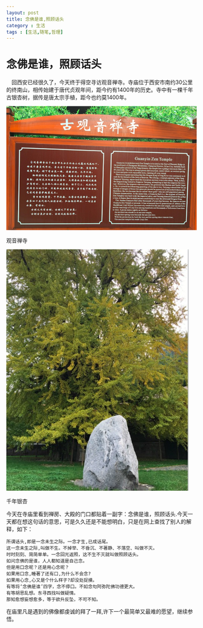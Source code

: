 ```yaml
---
layout: post
title: 念佛是谁,照顾话头
category : 生活
tags : [生活,随笔,哲理]
---
```


# 念佛是谁，照顾话头

　回西安已经很久了，今天终于得空寻访观音禅寺。寺庙位于西安市南约30公里的终南山，相传始建于唐代贞观年间，距今约有1400年的历史。寺中有一棵千年古银杏树，据传是唐太宗手植，距今也约莫1400年。

![观音寺](/public/img/guanyin-zen-temple.jpeg)

观音禅寺

![千年银杏](/public/img/qiannian-gushu_meitu_1.jpg)

千年银杏

今天在寺庙里看到禅房、大殿的门口都贴着一副字：念佛是谁，照顾话头.今天一天都在想这句话的意思，可是久久还是不能想明白，只是在网上查找了别人的解释，如下：

```
所谓话头,即是一念未生之际。一念才生,已成话尾。
这一念未生之际,叫做不生。不掉举、不昏沉、不著静、不落空、叫做不灭。
时时刻刻、简简单单。一念回光返照，这不生不灭就叫做照顾话头。
如问念佛的是谁，人人都知道是自己念。
但是用口念呢？还是用心念呢？
如果用口念,睡著了还有口,为什么不会念?
如果用心念,心又是个什么样子?却没处捉摸。     
有等将‘念佛是谁’四字，念不停口。不如念句阿弥陀佛功德更大。
有等胡思乱想。东寻西找叫做疑情。
那知愈想妄想愈多，等于欲升反坠，不可不知。
```

在庙里凡是遇到的佛像都虔诚的拜了一拜,许下一个最简单又最难的愿望，继续参悟。
